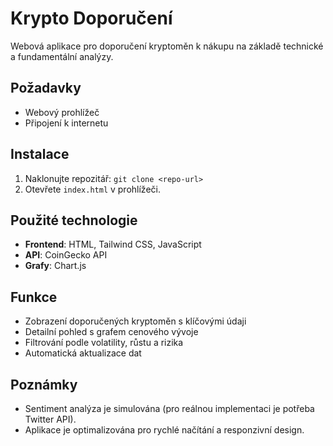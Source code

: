 # Krypto Doporučení

Webová aplikace pro doporučení kryptoměn k nákupu na základě technické a fundamentální analýzy.

## Požadavky
- Webový prohlížeč
- Připojení k internetu

## Instalace
1. Naklonujte repozitář: `git clone <repo-url>`
2. Otevřete `index.html` v prohlížeči.

## Použité technologie
- **Frontend**: HTML, Tailwind CSS, JavaScript
- **API**: CoinGecko API
- **Grafy**: Chart.js

## Funkce
- Zobrazení doporučených kryptoměn s klíčovými údaji
- Detailní pohled s grafem cenového vývoje
- Filtrování podle volatility, růstu a rizika
- Automatická aktualizace dat

## Poznámky
- Sentiment analýza je simulována (pro reálnou implementaci je potřeba Twitter API).
- Aplikace je optimalizována pro rychlé načítání a responzivní design.